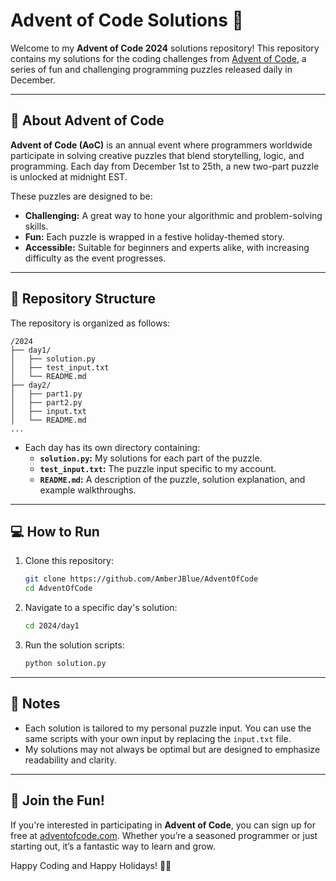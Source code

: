 # Advent of Code Solutions 🎄

Welcome to my **Advent of Code 2024** solutions repository! This repository contains my solutions for the coding challenges from [Advent of Code](https://adventofcode.com/2024), a series of fun and challenging programming puzzles released daily in December.

---

## 📜 About Advent of Code
**Advent of Code (AoC)** is an annual event where programmers worldwide participate in solving creative puzzles that blend storytelling, logic, and programming. Each day from December 1st to 25th, a new two-part puzzle is unlocked at midnight EST. 

These puzzles are designed to be:
- **Challenging:** A great way to hone your algorithmic and problem-solving skills.
- **Fun:** Each puzzle is wrapped in a festive holiday-themed story.
- **Accessible:** Suitable for beginners and experts alike, with increasing difficulty as the event progresses.

---

## 📂 Repository Structure
The repository is organized as follows:

```plaintext
/2024
├── day1/
│   ├── solution.py
│   ├── test_input.txt
│   └── README.md
├── day2/
│   ├── part1.py
│   ├── part2.py
│   ├── input.txt
│   └── README.md
...
```

- Each day has its own directory containing:
  - **`solution.py`:** My solutions for each part of the puzzle.
  - **`test_input.txt`:** The puzzle input specific to my account.
  - **`README.md`:** A description of the puzzle, solution explanation, and example walkthroughs.

---

## 💻 How to Run
1. Clone this repository:
   ```bash
   git clone https://github.com/AmberJBlue/AdventOfCode
   cd AdventOfCode
   ```
2. Navigate to a specific day's solution:
   ```bash
   cd 2024/day1
   ```
3. Run the solution scripts:
   ```bash
   python solution.py
   ```
---

## 📝 Notes
- Each solution is tailored to my personal puzzle input. You can use the same scripts with your own input by replacing the `input.txt` file.
- My solutions may not always be optimal but are designed to emphasize readability and clarity.

---

## 🎄 Join the Fun!
If you're interested in participating in **Advent of Code**, you can sign up for free at [adventofcode.com](https://adventofcode.com/2024). Whether you’re a seasoned programmer or just starting out, it’s a fantastic way to learn and grow.

Happy Coding and Happy Holidays! 🎅✨